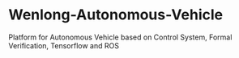 # Wenlong-Autonomous-Vehicle
Platform for Autonomous Vehicle based on Control System, Formal Verification, Tensorflow and ROS
